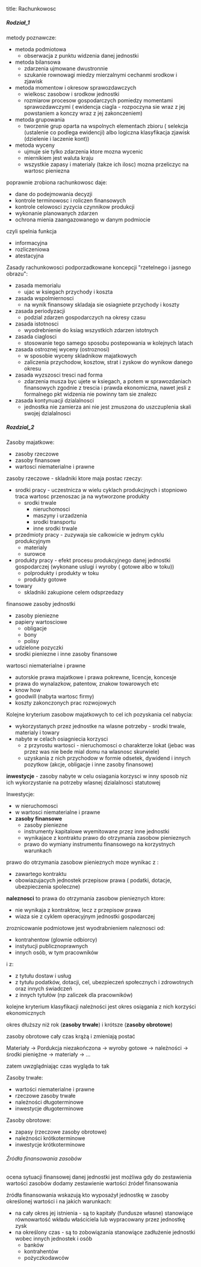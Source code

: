 title: Rachunkowosc


##### Rodział_1

metody poznawcze:
- metoda podmiotowa
	- obserwacja z punktu widzenia danej jednostki
- metoda bilansowa
	- zdarzenia ujmowane dwustronnie 
	- szukanie rownowagi miedzy mierzalnymi cechanmi srodkow i zjawisk
- metoda momentow i okresow sprawozdawczych
	- wielkosc zasobow i srodkow jednostki
	- rozmiarow procesow gospodarczych pomiedzy momentami sprawozdawczymi ( ewidencja ciagla - rozpoczyna sie wraz z jej powstaniem a konczy wraz z jej zakonczeniem)
- metoda grupowania
	- tworzenie grup oparta na wspolnych elementach zbioru ( selekcja (ustalenie co podlega ewidencji) albo logiczna klasyfikacja zjawisk (dzielenie i laczenie kont))
- metoda wyceny
	- ujmuje sie tylko zdarzenia ktore mozna wycenic
	- miernikiem jest waluta kraju
	- wszystkie zapasy i materialy (takze ich ilosc) mozna przeliczyc na wartosc pieniezna


poprawnie zrobiona rachunkowosc daje:
- dane do podejmowania decyzji
- kontrole terminowosc i roliczen finansowych
- kontrole celowosci zyzycia czynnikow produkcji
- wykonanie planowanych zdarzen
- ochrona mienia zaangazowanego w danym podmiocie

czyli spelnia funkcja
- informacyjna
- rozliczeniowa
- atestacyjna


Zasady rachunkowosci podporzadkowane koncepcji "rzetelnego i jasnego obrazu":
- zasada memorialu
	- ujac w ksiegach przychody i koszta
- zasada wspolmiernosci
	- na wynik finansowy skladaja sie osiagniete przychody i koszty
- zasada periodyzacji
	- podzial zdarzen gospodarczych na okresy czasu
- zasada istotnosci
	- wyodrebnienie do ksiag wszystkich zdarzen istotnych
- zasada ciaglosci
	- stosowanie tego samego sposobu postepowania w kolejnych latach
- zasada ostroznej wyceny (ostroznosi)
	- w sposobie wyceny skladnikow majatkowych
	- zaliczenia przychodow, kosztow, strat i zyskow do wynikow danego okresu
- zasada wyzszosci tresci nad forma
	- zdarzenia musza byc ujete w ksiegach, a potem w sprawozdaniach finansowych zgodnie z trescia i prawda ekonomiczna, nawet jesli z formalnego pkt widzenia nie powinny tam sie znalezc
- zasada kontynuacji dzialalnosci
	- jednostka nie zamierza ani nie jest zmuszona do uszczuplenia skali swojej dzialalnosci

##### Rozdzial_2
Zasoby majatkowe:
- zasoby rzeczowe
- zasoby finansowe
- wartosci niematerialne i prawne

zasoby rzeczowe - skladniki ktore maja postac rzeczy:
- srodki pracy - uczestnicza w wielu cyklach produkcjnych i stopniowo traca wartosc przenoszac ja na wytworzone produkty
	- srodki trwale
		- nieruchomosci
		- maszyny i urzadzenia
		- srodki transportu
		- inne srodki trwale
- przedmioty pracy - zuzywaja sie calkowicie w jednym cyklu produkcyjnym
	- materialy
	- surowce
- produkty pracy - efekt procesu produkcyjnego danej jednostki gospodarczej (wykonane uslugi i wyroby ( gotowe albo w toku))
	- polprodukty i produkty w toku
	- produkty gotowe
- towary
	- skladniki zakupione celem odsprzedazy


finansowe zasoby jednostki
- zasoby pieniezne
- papiery wartosciowe
	- obligacje
	- bony
	- polisy
- udzielone pozyczki
- srodki pieniezne i inne zasoby finansowe

wartosci niematerialne i prawne
- autorskie prawa majatkowe i prawa pokrewne, licencje, koncesje
- prawa do wynalazkow, patentow, znakow towarowych etc
- know how
- goodwill (nabyta wartosc firmy)
- koszty zakonczonych prac rozwojowych

Kolejne kryterium zasobow majatkowych to cel ich pozyskania
cel nabycia:
- wykorzystanych przez jednostke na wlasne potrzeby - srodki trwale, materialy i towary
- nabyte w celach osiagniecia korzysci
	- z przyrostu wartosci - nieruchomosci o charakterze lokat (jebac was przez was nie bede mial domu na wlasnosc skurwiele)
	- uzyskania z nich przychodow w formie odsetek, dywidend i innych pozytkow (akcje, obligacje i inne zasoby finansowe)


**inwestycje** - zasoby nabyte w celu osiagania korzysci w inny sposob niz ich wykorzystanie na potrzeby wlasnej dzialalnosci statutowej

Inwestycje:
- w nieruchomosci
- w wartosci niematerialne i prawne
- **zasoby finansowe**
	- zasoby pieniezne
	- instrumenty kapitalowe wyemitowane przez inne jednostki
	- wynikajace z kontraktu prawo do otrzymania zasobow pienieznych
	- prawo do wymiany instrumentu finansowego na korzystnych warunkach

prawo do otrzymania zasobow pienieznych moze wynikac z :
- zawartego kontraktu
- obowiazujacych jednostek przepisow prawa ( podatki, dotacje, ubezpieczenia spoleczne)



**naleznosci** to prawa do otrzymania zasobow pienieznych ktore:
- nie wynikaja z kontraktow, lecz z przepisow prawa
- wiaza sie z cyklem operacyjnym jednostki gospodarczej

zroznicowanie podmiotowe jest wyodrabnieniem naleznosci od:
- kontrahentow (glownie odbiorcy)
- instytucji publicznoprawnych
- innych osób, w tym pracowników

i z:
- z tytułu dostaw i usług
- z tytułu podatków, dotacji, cel, ubezpieczeń społecznych i zdrowotnych oraz innych świadczeń
- z innych tytułów (np zaliczek dla pracowników)

kolejne kryterium klasyfikacji należności jest okres osiągania z nich korzyści ekonomicznych

okres dłuższy niż rok (**zasoby trwałe**) i krótsze (**zasoby obrotowe**)

zasoby obrotowe cały czas krążą i zmieniają postać

Materiały -> Pordukcja niezakończona -> wyroby gotowe -> należności -> środki pieniężne -> materiały -> ...

zatem uwzglądniając czas wygląda to tak

Zasoby trwałe:
- wartości niematerialne i prawne
- rzeczowe zasoby trwałe
- należności długoterminowe
- inwestycje długoterminowe

Zasoby obrotowe:
- zapasy (rzeczowe zasoby obrotowe)
- należności krótkoterminowe
- inwestycje krótkoterminowe


###### Źródła finansowania zasobów

ocena sytuacji finansowej danej jednostki jest możliwa gdy do zestawienia wartości zasobów dodamy zestawienie wartości źródeł finansowania


źródła finansowania wskazują kto wyposażył jednostkę w zasoby określonej wartości i na jakich warunkach:
- na cały okres jej istnienia - są to kapitały (fundusze własne) stanowiące równowartość wkładu właściciela lub wypracowany przez jednostkę zysk
- na określony czas - są to zobowiązania stanowiące zadłużenie jednostki wobec innych jednostek i osób
	- banków
	- kontrahentów
	- pożyczkodawców
